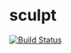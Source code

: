 # sculpt

[![Build Status](https://travis-ci.org/palestamp/sculpt.svg?branch=master)](https://travis-ci.org/palestamp/sculpt)
